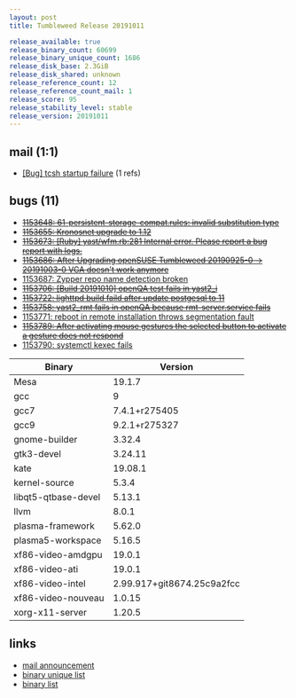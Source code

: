 ```yaml
---
layout: post
title: Tumbleweed Release 20191011

release_available: true
release_binary_count: 60699
release_binary_unique_count: 1686
release_disk_base: 2.3GiB
release_disk_shared: unknown
release_reference_count: 12
release_reference_count_mail: 1
release_score: 95
release_stability_level: stable
release_version: 20191011
---
```


## mail (1:1)

- [\[Bug\] tcsh startup failure](https://lists.opensuse.org/opensuse-factory/2019-10/msg00083.html) (1 refs)

## bugs (11)

<!--more-->

- ~~[1153648: 61-persistent-storage-compat.rules: invalid substitution type](https://bugzilla.opensuse.org/show_bug.cgi?id=1153648)~~
- ~~[1153655: Kronosnet upgrade to 1.12](https://bugzilla.opensuse.org/show_bug.cgi?id=1153655)~~
- ~~[1153673: \[Ruby\] yast/wfm.rb:281 Internal error. Please report a bug report with logs.](https://bugzilla.opensuse.org/show_bug.cgi?id=1153673)~~
- ~~[1153686: After Upgrading openSUSE Tumbleweed  20190925-0 -> 20191003-0 VGA doesn't work anymore](https://bugzilla.opensuse.org/show_bug.cgi?id=1153686)~~
- [1153687: Zypper repo name detection broken](https://bugzilla.opensuse.org/show_bug.cgi?id=1153687)
- ~~[1153706: \[Build 20191010\] openQA test fails in yast2_i](https://bugzilla.opensuse.org/show_bug.cgi?id=1153706)~~
- ~~[1153722: lighttpd build faild after update postgesql to 11](https://bugzilla.opensuse.org/show_bug.cgi?id=1153722)~~
- ~~[1153758: yast2_rmt fails in openQA because rmt-server.service fails](https://bugzilla.opensuse.org/show_bug.cgi?id=1153758)~~
- [1153771: reboot in remote installation throws segmentation fault](https://bugzilla.opensuse.org/show_bug.cgi?id=1153771)
- ~~[1153789: After activating mouse gestures the selected button to activate a gesture does not respond](https://bugzilla.opensuse.org/show_bug.cgi?id=1153789)~~
- [1153790: systemctl kexec fails](https://bugzilla.opensuse.org/show_bug.cgi?id=1153790)

Binary | Version
--- | ---
Mesa | 19.1.7
gcc | 9
gcc7 | 7.4.1+r275405
gcc9 | 9.2.1+r275327
gnome-builder | 3.32.4
gtk3-devel | 3.24.11
kate | 19.08.1
kernel-source | 5.3.4
libqt5-qtbase-devel | 5.13.1
llvm | 8.0.1
plasma-framework | 5.62.0
plasma5-workspace | 5.16.5
xf86-video-amdgpu | 19.0.1
xf86-video-ati | 19.0.1
xf86-video-intel | 2.99.917+git8674.25c9a2fcc
xf86-video-nouveau | 1.0.15
xorg-x11-server | 1.20.5

## links

- [mail announcement](https://lists.opensuse.org/opensuse-factory/2019-10/msg00082.html)
- [binary unique list](http://download.opensuse.org/history/20191011/rpm.unique.list)
- [binary list](http://download.opensuse.org/history/20191011/rpm.list)
